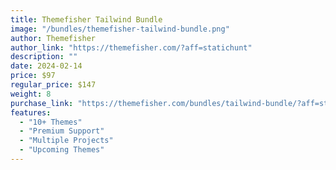 ```yaml
---
title: Themefisher Tailwind Bundle
image: "/bundles/themefisher-tailwind-bundle.png"
author: Themefisher
author_link: "https://themefisher.com/?aff=statichunt"
description: ""
date: 2024-02-14
price: $97
regular_price: $147
weight: 8
purchase_link: "https://themefisher.com/bundles/tailwind-bundle/?aff=statichunt"
features:
  - "10+ Themes"
  - "Premium Support"
  - "Multiple Projects"
  - "Upcoming Themes"
---
```

